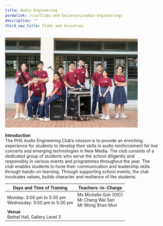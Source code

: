 ```yaml
---
title: Audio Engineering
permalink: /cca/Clubs-and-Societies/audio-engineering/
description: ""
third_nav_title: Clubs and Societies
---
```

![](/images/audioengineering1.png)

**Introduction**<br>
The PHS Audio Engineering Club’s mission is to provide an enriching experience for students to develop their skills in audio reinforcement for live concerts and emerging technologies in New Media. The club consists of a dedicated group of students who serve the school diligently and responsibly in various events and programmes throughout the year. The club enables students to hone their communication and leadership skills through hands-on learning. Through supporting school events, the club inculcates values, builds character and resilience of the students.

|Days and Time of Training|**Teachers-in-Charge** | 
| -------- | -------- | 
|Monday: 3:00 pm to 5:30 pm<br>Wednesday: 3:00 pm to 5:30 pm| Ms Michelle Goh (OIC)<br>Mr Chang Wai San<br>Mr Wong Shao Mun|
|**Venue** <br>Bethel Hall, Gallery Level 3||